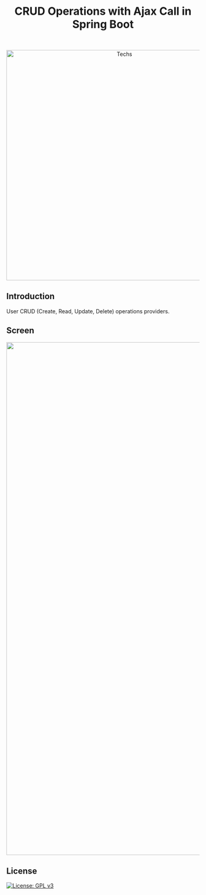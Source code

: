 <h1 align="center"> CRUD Operations with Ajax Call in Spring Boot </h1> <br>
<p align="center">
  <a href="#">
    <img alt="Techs" title="Techs" src="https://user-images.githubusercontent.com/16848490/35405924-92296a4e-0218-11e8-9f0c-3218df73a948.png" width="600">
  </a>
</p>

## Introduction

User CRUD (Create, Read, Update, Delete) operations providers.

## Screen

<p align="center">
  <a href="#">
    <img alt="Screen" title="Screen" src="https://user-images.githubusercontent.com/16848490/35411004-34d5893a-0228-11e8-8f56-42cab4313262.png" width="1336">
  </a>
</p>

## License

[![License: GPL v3](https://img.shields.io/badge/License-GPL%20v3-blue.svg)](https://www.gnu.org/licenses/gpl-3.0)
